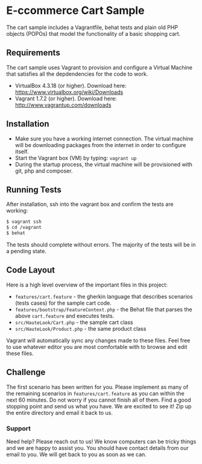 # E-ccommerce Cart Sample

The cart sample includes a Vagrantfile, behat tests and plain old PHP objects (POPOs) that model the functionality of a basic shopping cart.

## Requirements

The cart sample uses Vagrant to provision and configure a Virtual Machine that satisfies all the depdendencies for the code to work.

   * VirtualBox 4.3.18 (or higher). Download here: https://www.virtualbox.org/wiki/Downloads
   * Vagrant 1.7.2 (or higher). Download here: http://www.vagrantup.com/downloads

## Installation

   * Make sure you have a working internet connection. The virtual machine will be downloading packages from the internet in order to configure itself.
   * Start the Vagrant box (VM) by typing: `vagrant up`
   * During the startup process, the virtual machine will be provisioned with git, php and composer.

## Running Tests

After installation, ssh into the vagrant box and confirm the tests are working:

```bash
$ vagrant ssh
$ cd /vagrant
$ behat
```

The tests should complete without errors. The majority of the tests will be in a pending state.

## Code Layout

Here is a high level overview of the important files in this project:

   * `features/cart.feature` - the gherkin language that describes scenarios (tests cases) for the sample cart code.
   * `features/bootstrap/FeatureContext.php` - the Behat file that parses the above `cart.feature` and executes tests.
   * `src/HauteLook/Cart.php` - the sample cart class
   * `src/HauteLook/Product.php` - the same product class

Vagrant will automatically sync any changes made to these files. Feel free to use whatever editor you are most comfortable with to browse and edit these files.

## Challenge

The first scenario has been written for you. Please implement as many of the remaining scenarios in `features/cart.feature` as you can within the next 60 minutes. Do not worry if you cannot finish all of them. Find a good stopping point and send us what you have. We are excited to see it! Zip up the entire directory and email it back to us.

### Support

Need help? Please reach out to us! We know computers can be tricky things and we are happy to assist you. You should have contact details from our email to you. We will get back to you as soon as we can.



